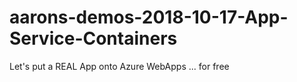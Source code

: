 # aarons-demos-2018-10-17-App-Service-Containers
Let's put a REAL App onto Azure WebApps ... for free
